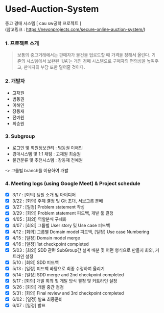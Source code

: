 # Used-Auction-System

중고 경매 시스템 [ cau sw공학 프로젝트 ]  
(참고링크 : https://nevonprojects.com/secure-online-auction-system/)
 <br/>

### 1. 프로젝트 소개

> 보통의 중고거래에서는 판매자가 물건을 업로드할 때 가격을 정해서 올린다.
> 기존의 시스템에서 보완된 'UA'는 개인 경매 시스템으로 구매자의 편의성을 높여주고, 판매자의 부담 또한 덜어줄 것이다.

### 2. 개발자

- 고재원
- 범동권
- 이해인
- 장동재
- 전예원
- 최승원

### 3. Subgroup

- 로그인 및 회원정보관리 : 범동권 이해인
- 경매시스템 및 1:1 채팅 : 고재원 최승원
- 물건분류 및 추천시스템 : 장동재 전예원

-> 그룹별 branch를 이용하여 개발

### 4. Meeting logs (using Google Meet) & Project schedule

- [x] 3/17 : [회의] 팀원 소개 및 아이디어
- [x] 3/22 : [회의] 주제 결정 및 Git 초대, 서브그룹 분배
- [x] 3/27 : [일정] Problem statement 작성
- [x] 3/29 : [회의] Problem statement 피드백, 개발 툴 결정
- [x] 4/05 : [회의] 역할분배 구체화
- [x] 4/07 : [회의] 그룹별 User story 및 Use case 피드백
- [x] 4/12 : [회의] 그룹별 Domain model 피드백, [일정] Use case Numbering
- [x] 4/15 : [일정] Domain model merge
- [x] 4/16 : [일정] 1st checkpoint completed
- [x] 5/03 : [회의] SDD 관련 SubGroup간 설계 배분 및 어떤 형식으로 만들지 회의, 커트라인 설정
- [x] 5/10 : [회의] SDD 피드백
- [x] 5/13 : [일정] 피드백 바탕으로 최종 수정하여 올리기
- [x] 5/14 : [일정] SDD merge and 2nd checkpoint completed
- [x] 5/17 : [회의] 개발 회의 및 개발 방식 결정 및 커트라인 설정
- [x] 5/26 : [회의] 개발 중간 점검
- [x] 5/31 : [회의] Final review and 3rd checkpoint completed
- [x] 6/02 : [일정] 발표 최종준비
- [x] 6/07 : [일정] 발표
